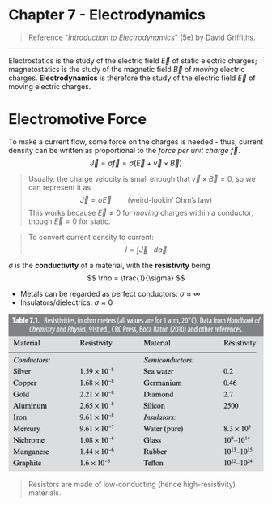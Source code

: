 # Chapter 7 - Electrodynamics

> Reference "*Introduction to Electrodynamics*" (5e) by David Griffiths.

---

Electrostatics is the study of the electric field $\vec{E}$ of static electric charges; magnetostatics is the study of the magnetic field $\vec{B}$ of *moving* electric charges. **Electrodynamics** is therefore the study of the electric field $\vec{E}$ of moving electric charges.

# Electromotive Force

To make a current flow, some force on the charges is needed - thus, current density can be written as proportional to the *force per unit charge* $\vec{f}$. 
$$
\vec{J} = \sigma \vec{f} = \sigma (\vec{E}+\vec{v}\times\vec{B})
$$
> Usually, the charge velocity is small enough that $\vec{v}\times\vec{B}=0$, so we can represent it as
> $$ \vec{J} = \sigma \vec{E}\qquad \text{(weird-lookin' Ohm's law)}$$
> This works because $\vec{E}\neq0$ for *moving* charges within a conductor, though $\vec{E}=0$ for static. 

> To convert current density to current:
> $$I = \int \vec{J}\cdot d\vec{a}$$


$\sigma$ is the **conductivity** of a material, with the **resistivity** being
$$
\rho = \frac{1}{\sigma}
$$
- Metals can be regarded as perfect conductors: $\sigma \approx \infty$
- Insulators/dielectrics: $\sigma \approx 0$

![](images/chapter7/resistivities.png)

> Resistors are made of low-conducting (hence high-resistivity) materials.